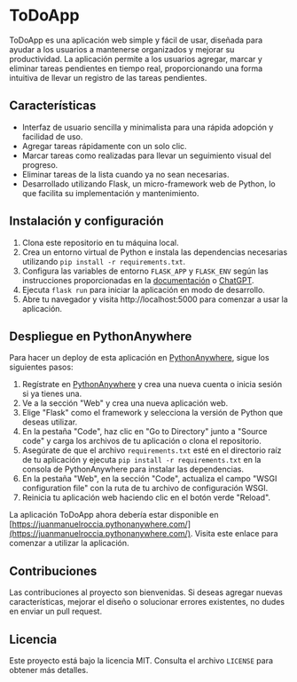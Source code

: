 # ToDoApp

ToDoApp es una aplicación web simple y fácil de usar, diseñada para ayudar a los usuarios a mantenerse organizados y mejorar su productividad. La aplicación permite a los usuarios agregar, marcar y eliminar tareas pendientes en tiempo real, proporcionando una forma intuitiva de llevar un registro de las tareas pendientes.

## Características

- Interfaz de usuario sencilla y minimalista para una rápida adopción y facilidad de uso.
- Agregar tareas rápidamente con un solo clic.
- Marcar tareas como realizadas para llevar un seguimiento visual del progreso.
- Eliminar tareas de la lista cuando ya no sean necesarias.
- Desarrollado utilizando Flask, un micro-framework web de Python, lo que facilita su implementación y mantenimiento.

## Instalación y configuración

1. Clona este repositorio en tu máquina local.
2. Crea un entorno virtual de Python e instala las dependencias necesarias utilizando `pip install -r requirements.txt`.
3. Configura las variables de entorno `FLASK_APP` y `FLASK_ENV` según las instrucciones proporcionadas en la [documentación](https://flask.palletsprojects.com/en/2.1.x/config/#configuring-from-environment-variables) o [ChatGPT](https://chat.openai.com/share/c8662316-cd35-443c-a62d-88d43a4346b0).
4. Ejecuta `flask run` para iniciar la aplicación en modo de desarrollo.
5. Abre tu navegador y visita http://localhost:5000 para comenzar a usar la aplicación.

## Despliegue en PythonAnywhere

Para hacer un deploy de esta aplicación en [PythonAnywhere](https://www.pythonanywhere.com/), sigue los siguientes pasos:

1. Regístrate en [PythonAnywhere](https://www.pythonanywhere.com/) y crea una nueva cuenta o inicia sesión si ya tienes una.
2. Ve a la sección "Web" y crea una nueva aplicación web.
3. Elige "Flask" como el framework y selecciona la versión de Python que deseas utilizar.
4. En la pestaña "Code", haz clic en "Go to Directory" junto a "Source code" y carga los archivos de tu aplicación o clona el repositorio.
5. Asegúrate de que el archivo `requirements.txt` esté en el directorio raíz de tu aplicación y ejecuta `pip install -r requirements.txt` en la consola de PythonAnywhere para instalar las dependencias.
6. En la pestaña "Web", en la sección "Code", actualiza el campo "WSGI configuration file" con la ruta de tu archivo de configuración WSGI.
7. Reinicia tu aplicación web haciendo clic en el botón verde "Reload".

La aplicación ToDoApp ahora debería estar disponible en [https://juanmanuelroccia.pythonanywhere.com/](https://juanmanuelroccia.pythonanywhere.com/). Visita este enlace para comenzar a utilizar la aplicación.

## Contribuciones

Las contribuciones al proyecto son bienvenidas. Si deseas agregar nuevas características, mejorar el diseño o solucionar errores existentes, no dudes en enviar un pull request.

## Licencia

Este proyecto está bajo la licencia MIT. Consulta el archivo `LICENSE` para obtener más detalles.
